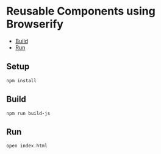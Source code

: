 # Reusable Components using Browserify

* [Build](#build)
* [Run](#run)

## Setup
    npm install

## Build
    npm run build-js

## Run
    open index.html

